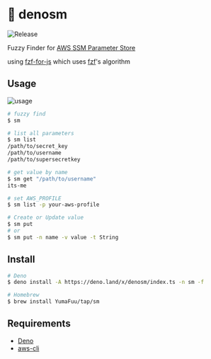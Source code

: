 # 🦖 denosm

![Release](https://github.com/YumaFuu/denosm/actions/workflows/release.yaml/badge.svg)

Fuzzy Finder for
[AWS SSM Parameter Store](https://docs.aws.amazon.com/systems-manager/latest/userguide/systems-manager-parameter-store.html)

using [fzf-for-js](https://github.com/ajitid/fzf-for-js?tab=readme-ov-file)
which uses [fzf](https://github.com/junegunn/fzf)'s algorithm

## Usage

![usage](https://github.com/YumaFuu/denosm/assets/32477095/03f42c87-0307-4476-81c1-c27484ed29bf)

```bash
# fuzzy find
$ sm

# list all parameters
$ sm list
/path/to/secret_key
/path/to/username
/path/to/supersecretkey

# get value by name
$ sm get "/path/to/username"
its-me

# set AWS_PROFILE
$ sm list -p your-aws-profile

# Create or Update value
$ sm put
# or
$ sm put -n name -v value -t String
```

## Install

```bash
# Deno
$ deno install -A https://deno.land/x/denosm/index.ts -n sm -f

# Homebrew
$ brew install YumaFuu/tap/sm
```

## Requirements

- [Deno](https://deno.com)
- [aws-cli](https://aws.amazon.com/cli/)
